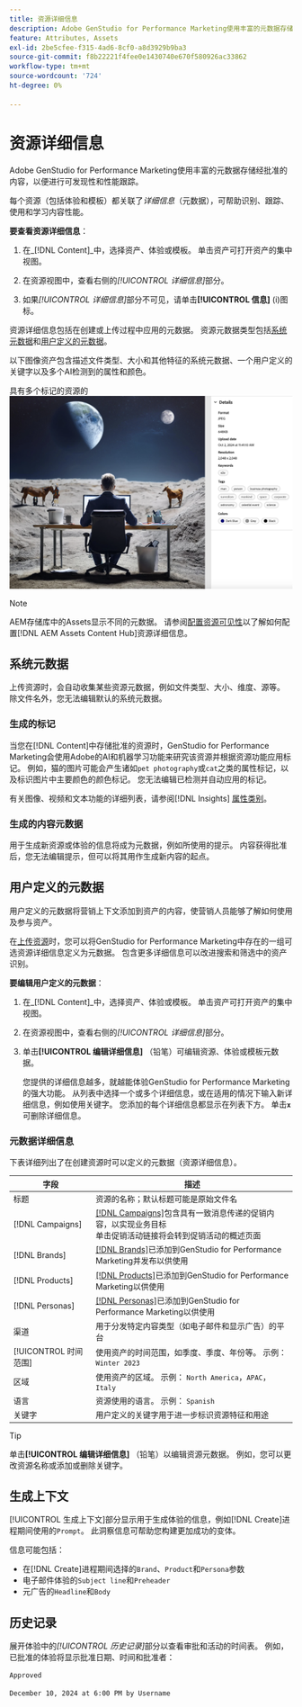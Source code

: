 ```yaml
---
title: 资源详细信息
description: Adobe GenStudio for Performance Marketing使用丰富的元数据存储经批准的内容，以便进行可搜索性和性能跟踪。
feature: Attributes, Assets
exl-id: 2be5cfee-f315-4ad6-8cf0-a8d3929b9ba3
source-git-commit: f8b22221f4fee0e1430740e670f580926ac33862
workflow-type: tm+mt
source-wordcount: '724'
ht-degree: 0%

---
```


# 资源详细信息

Adobe GenStudio for Performance Marketing使用丰富的元数据存储经批准的内容，以便进行可发现性和性能跟踪。

每个资源（包括体验和模板）都关联了&#x200B;_详细信息_（元数据），可帮助识别、跟踪、使用和学习内容性能。

**要查看资源详细信息**：

1. 在&#x200B;_[!DNL Content]_中，选择资产、体验或模板。 单击资产可打开资产的集中视图。

1. 在资源视图中，查看右侧的&#x200B;_[!UICONTROL 详细信息]_&#x200B;部分。

1. 如果&#x200B;_[!UICONTROL 详细信息]_&#x200B;部分不可见，请单击&#x200B;**[!UICONTROL 信息]** (i)图标。

资源详细信息包括在创建或上传过程中应用的元数据。 资源元数据类型包括[系统元数据](#system-metadata)和[用户定义的元数据](#user-defined-metadata)。

以下图像资产包含描述文件类型、大小和其他特征的系统元数据、一个用户定义的关键字以及多个AI检测到的属性和颜色。

具有多个标记的资源的![详细信息](/help/assets/content-asset-details.png)

>[!NOTE]
>
>AEM存储库中的Assets显示不同的元数据。 请参阅[配置资源可见性](connect-aem-repo.md#step-4-configure-asset-visibility)以了解如何配置[!DNL AEM Assets Content Hub]资源详细信息。

## 系统元数据

上传资源时，会自动收集某些资源元数据，例如文件类型、大小、维度、源等。 除文件名外，您无法编辑默认的系统元数据。

### 生成的标记

当您在[!DNL Content]中存储批准的资源时，GenStudio for Performance Marketing会使用Adobe的AI和机器学习功能来研究该资源并根据资源功能应用标记。 例如，猫的图片可能会产生诸如`pet photography`或`cat`之类的属性标记，以及标识图片中主要颜色的颜色标记。 您无法编辑已检测并自动应用的标记。

有关图像、视频和文本功能的详细列表，请参阅[!DNL Insights] [属性类别](/help/user-guide/insights/attributes.md#categories)。

### 生成的内容元数据

用于生成新资源或体验的信息将成为元数据，例如所使用的提示。 内容获得批准后，您无法编辑提示，但可以将其用作生成新内容的起点。

## 用户定义的元数据

用户定义的元数据将营销上下文添加到资产的内容，使营销人员能够了解如何使用及参与资产。

在[上传资源](/help/user-guide/content/manage-assets.md#add-assets)时，您可以将GenStudio for Performance Marketing中存在的一组可选资源详细信息定义为元数据。 包含更多详细信息可以改进搜索和筛选中的资产识别。

**要编辑用户定义的元数据**：

1. 在&#x200B;_[!DNL Content]_中，选择资产、体验或模板。 单击资产可打开资产的集中视图。

1. 在资源视图中，查看右侧的&#x200B;_[!UICONTROL 详细信息]_&#x200B;部分。

1. 单击&#x200B;**[!UICONTROL 编辑详细信息]** （铅笔）可编辑资源、体验或模板元数据。

   您提供的详细信息越多，就越能体验GenStudio for Performance Marketing的强大功能。 从列表中选择一个或多个详细信息，或在适用的情况下输入新详细信息，例如使用关键字。 您添加的每个详细信息都显示在列表下方。 单击&#x200B;**`x`**&#x200B;可删除详细信息。

### 元数据详细信息

下表详细列出了在创建资源时可以定义的元数据（资源详细信息）。

| 字段 | 描述 |
| -------------- | ----------- |
| 标题 | 资源的名称；默认标题可能是原始文件名 |
| [!DNL Campaigns] | [[!DNL Campaigns]](/help/user-guide/campaigns/overview.md)包含具有一致消息传递的促销内容，以实现业务目标<br>单击促销活动链接将会转到促销活动的概述页面 |
| [!DNL Brands] | [[!DNL Brands]](/help/user-guide/guidelines/brands.md)已添加到GenStudio for Performance Marketing并发布以供使用 |
| [!DNL Products] | [[!DNL Products]](/help/user-guide/guidelines/products.md)已添加到GenStudio for Performance Marketing以供使用 |
| [!DNL Personas] | [[!DNL Personas]](/help/user-guide/guidelines/personas.md)已添加到GenStudio for Performance Marketing以供使用 |
| 渠道 | 用于分发特定内容类型（如电子邮件和显示广告）的平台 |
| [!UICONTROL 时间范围] | 使用资产的时间范围，如季度、季度、年份等。 示例： `Winter 2023` |
| 区域 | 使用资产的区域。 示例： `North America`，`APAC`，`Italy` |
| 语言 | 资源使用的语言。 示例： `Spanish` |
| 关键字 | 用户定义的关键字用于进一步标识资源特征和用途 |

>[!TIP]
>
>单击&#x200B;**[!UICONTROL 编辑详细信息]** （铅笔）以编辑资源元数据。 例如，您可以更改资源名称或添加或删除关键字。

## 生成上下文

[!UICONTROL 生成上下文]部分显示用于生成体验的信息，例如[!DNL Create]进程期间使用的`Prompt`。 此洞察信息可帮助您构建更加成功的变体。

信息可能包括：

- 在[!DNL Create]进程期间选择的`Brand`、`Product`和`Persona`参数
- 电子邮件体验的`Subject line`和`Preheader`
- 元广告的`Headline`和`Body`

## 历史记录

展开体验中的&#x200B;_[!UICONTROL 历史记录]_&#x200B;部分以查看审批和活动的时间表。 例如，已批准的体验将显示批准日期、时间和批准者：

```
Approved

December 10, 2024 at 6:00 PM by Username
```
